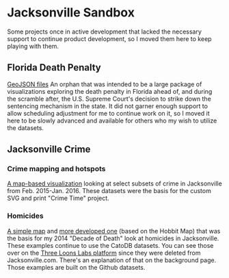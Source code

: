 # Jacksonville Sandbox
Some projects once in active development that lacked the necessary support to continue product development, so I moved them here to keep playing with them.

## Florida Death Penalty

[GeoJSON files](florida-death-penalty/) An orphan that was intended to be a large package of visualizations exploring the death penalty in Florida ahead of, and during the scramble after, the U.S. Supreme Court's decision to strike down the sentencing mechanism in the state. It did not garner enough support to allow scheduling adjustment for me to continue work on it, so I moved it here to be slowly advanced and available for others who my wish to utilize the datasets.

## Jacksonville Crime

### Crime mapping and hotspots
[A map-based visualization](crime-hotspots/) looking at select subsets of crime in Jacksonville from Feb. 2015-Jan. 2016. These datasets were the basis for the custom SVG and print "Crime Time" project.

### Homicides
[A simple map](homicides-map-2/) and [more developed one](homicides-map-1/) (based on the Hobbit Map) that was the basis for my 2014 "Decade of Death" look at homicides in Jacksonville. These examples continue to use the CatoDB datasets. You can see those over on the [Three Loons Labs platform](http://labs.threeloons.com/freddye/Jacksonville-Data/) since they were deleted from Jacksonville.com. There's an explanation of that on the background page. Those examples are built on the Github datasets.

